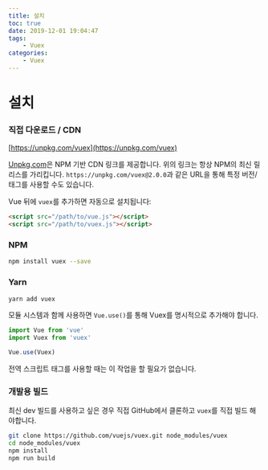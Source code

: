 ```yaml
---
title: 설치
toc: true
date: 2019-12-01 19:04:47
tags:
	- Vuex
categories:
	- Vuex
---
```


# 설치

### 직접 다운로드 / CDN

[https://unpkg.com/vuex](https://unpkg.com/vuex)

<!--email_off-->
[Unpkg.com](https://unpkg.com)은 NPM 기반 CDN 링크를 제공합니다. 위의 링크는 항상 NPM의 최신 릴리스를 가리킵니다. `https://unpkg.com/vuex@2.0.0`과 같은 URL을 통해 특정 버전/태그를 사용할 수도 있습니다.
<!--/email_off-->

Vue 뒤에 `vuex`를 추가하면 자동으로 설치됩니다:

``` html
<script src="/path/to/vue.js"></script>
<script src="/path/to/vuex.js"></script>
```

### NPM

``` bash
npm install vuex --save
```

### Yarn

``` bash
yarn add vuex
```

모듈 시스템과 함께 사용하면 `Vue.use()`를 통해 Vuex를 명시적으로 추가해야 합니다.

``` js
import Vue from 'vue'
import Vuex from 'vuex'

Vue.use(Vuex)
```

전역 스크립트 태그를 사용할 때는 이 작업을 할 필요가 없습니다.

### 개발용 빌드

최신 dev 빌드를 사용하고 싶은 경우 직접 GitHub에서 클론하고 `vuex`를 직접 빌드 해야합니다.


``` bash
git clone https://github.com/vuejs/vuex.git node_modules/vuex
cd node_modules/vuex
npm install
npm run build
```
